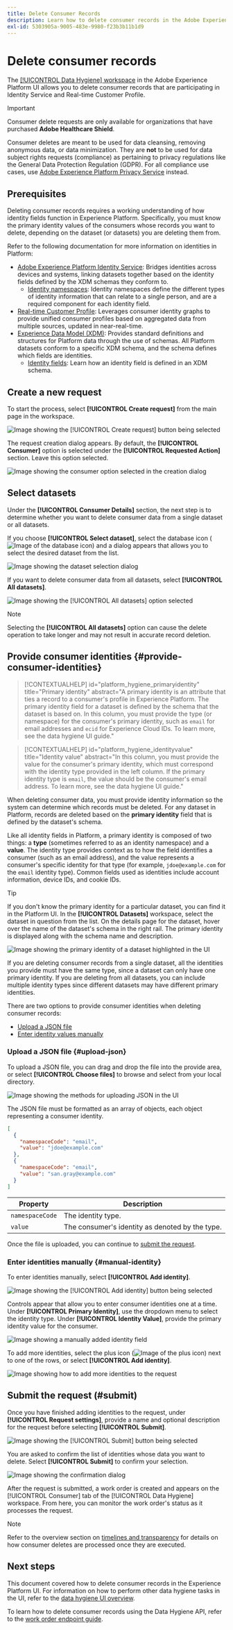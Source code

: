 ```yaml
---
title: Delete Consumer Records
description: Learn how to delete consumer records in the Adobe Experience Platform UI.
exl-id: 5303905a-9005-483e-9980-f23b3b11b1d9
---
```

# Delete consumer records

The [[!UICONTROL Data Hygiene] workspace](./overview.md) in the Adobe Experience Platform UI allows you to delete consumer records that are participating in Identity Service and Real-time Customer Profile.

>[!IMPORTANT]
>
>Consumer delete requests are only available for organizations that have purchased **Adobe Healthcare Shield**.
>
>
>Consumer deletes are meant to be used for data cleansing, removing anonymous data, or data minimization. They are **not** to be used for data subject rights requests (compliance) as pertaining to privacy regulations like the General Data Protection Regulation (GDPR). For all compliance use cases, use [Adobe Experience Platform Privacy Service](../../privacy-service/home.md) instead.

## Prerequisites

Deleting consumer records requires a working understanding of how identity fields function in Experience Platform. Specifically, you must know the primary identity values of the consumers whose records you want to delete, depending on the dataset (or datasets) you are deleting them from.

Refer to the following documentation for more information on identities in Platform:

* [Adobe Experience Platform Identity Service](../../identity-service/home.md): Bridges identities across devices and systems, linking datasets together based on the identity fields defined by the XDM schemas they conform to.
  * [Identity namespaces](../../identity-service/namespaces.md): Identity namespaces define the different types of identity information that can relate to a single person, and are a required component for each identity field.
* [Real-time Customer Profile](../../profile/home.md): Leverages consumer identity graphs to provide unified  consumer profiles based on aggregated data from multiple sources, updated in near-real-time.
* [Experience Data Model (XDM)](../../xdm/home.md): Provides standard definitions and structures for Platform data through the use of schemas. All Platform datasets conform to a specific XDM schema, and the schema defines which fields are identities.
  * [Identity fields](../../xdm/ui/fields/identity.md): Learn how an identity field is defined in an XDM schema.

## Create a new request

To start the process, select **[!UICONTROL Create request]** from the main page in the workspace.

![Image showing the [!UICONTROL Create request] button being selected](../images/ui/delete-consumer/create-request-button.png)

The request creation dialog appears. By default, the **[!UICONTROL Consumer]** option is selected under the **[!UICONTROL Requested Action]** section. Leave this option selected.

![Image showing the  consumer option selected in the creation dialog](../images/ui/delete-consumer/consumer-action.png)

## Select datasets

Under the **[!UICONTROL Consumer Details]** section, the next step is to determine whether you want to delete consumer data from a single dataset or all datasets.

If you choose **[!UICONTROL Select dataset]**, select the database icon (![Image of the database  icon](../images/ui/delete-consumer/database-icon.png)) and a dialog appears that allows you to select the desired dataset from the list.

![Image showing the dataset selection dialog](../images/ui/delete-consumer/select-dataset.png)

If you want to delete consumer data from all datasets, select **[!UICONTROL All datasets]**.

![Image showing the [!UICONTROL All datasets] option selected](../images/ui/delete-consumer/all-datasets.png)

>[!NOTE]
>
>Selecting the **[!UICONTROL All datasets]** option can cause the delete operation to take longer and may not result in accurate record deletion.

## Provide consumer identities {#provide-consumer-identities}

>[!CONTEXTUALHELP]
>id="platform_hygiene_primaryidentity"
>title="Primary identity"
>abstract="A primary identity is an attribute that ties a record to a consumer's profile in Experience Platform. The primary identity field for a dataset is defined by the schema that the dataset is based on. In this column, you must provide the type (or namespace) for the consumer's primary identity, such as `email` for email addresses and `ecid` for Experience Cloud IDs. To learn more, see the data hygiene UI guide."

>[!CONTEXTUALHELP]
>id="platform_hygiene_identityvalue"
>title="Identity value"
>abstract="In this column, you must provide the value for the consumer's primary identity, which must correspond with the identity type provided in the left column. If the primary identity type is `email`, the value should be the consumer's email address. To learn more, see the data hygiene UI guide."

When deleting consumer data, you must provide identity information so the system can determine which records must be deleted. For any dataset in Platform, records are deleted based on the **primary identity** field that is defined by the dataset's schema.

Like all identity fields in Platform, a primary identity is composed of two things: a **type** (sometimes referred to as an identity namespace) and a **value**. The identity type provides context as to how the field identifies a consumer (such as an email address), and the value represents a consumer's specific identity for that type (for example, `jdoe@example.com` for the `email` identity type).  Common fields used as identities include account information, device IDs, and cookie IDs.

>[!TIP]
>
>If you don't know the primary identity for a particular dataset, you can find it in the Platform UI. In the **[!UICONTROL Datasets]** workspace, select the dataset in question from the list. On the details page for the dataset, hover over the name of the dataset's schema in the right rail. The primary identity is displayed along with the schema name and description.
>
>![Image showing the primary identity of a dataset highlighted in the UI](../images/ui/delete-consumer/dataset-primary-identity.png)

If you are deleting consumer records from a single dataset, all the identities you provide must have the same type, since a dataset can only have one primary identity. If you are deleting from all datasets, you can include multiple identity types since different datasets may have different primary identities.

There are two options to provide consumer identities when deleting consumer records:

* [Upload a JSON file](#upload-json)
* [Enter identity values manually](#manual-identity)

### Upload a JSON file {#upload-json}

To upload a JSON file, you can drag and drop the file into the provide area, or select **[!UICONTROL Choose files]** to browse and select from your local directory.

![Image showing the methods for uploading JSON in the UI](../images/ui/delete-consumer/upload-json.png)

The JSON file must be formatted as an array of objects, each object representing a consumer identity.

```json
[
  {
    "namespaceCode": "email",
    "value": "jdoe@example.com"
  },
  {
    "namespaceCode": "email",
    "value": "san.gray@example.com"
  }
]
```

| Property | Description |
| --- | --- |
| `namespaceCode` | The identity type. |
| `value` | The consumer's identity as denoted by the type. |

Once the file is uploaded, you can continue to [submit the request](#submit).

### Enter identities manually {#manual-identity}

To enter identities manually, select **[!UICONTROL Add identity]**.

![Image showing the [!UICONTROL Add identity] button being selected](../images/ui/delete-consumer/add-identity.png)

Controls appear that allow you to enter consumer identities one at a time. Under **[!UICONTROL Primary Identity]**, use the dropdown menu to select the identity type. Under **[!UICONTROL Identity Value]**, provide the primary identity value for the consumer.

![Image showing a manually added identity field](../images/ui/delete-consumer/identity-added.png)

To add more identities, select the plus icon (![Image of the plus icon](../images/ui/delete-consumer/plus-icon.png)) next to one of the rows, or select **[!UICONTROL Add identity]**.

![Image showing how to add more identities to the request](../images/ui/delete-consumer/more-identities.png)

## Submit the request (#submit)

Once you have finished adding identities to the request, under **[!UICONTROL Request settings]**, provide a name and optional description for the request before selecting **[!UICONTROL Submit]**.

![Image showing the [!UICONTROL Submit] button being selected](../images/ui/delete-consumer/submit.png)

You are asked to confirm the list of identities whose data you want to delete. Select **[!UICONTROL Submit]** to confirm your selection.

![Image showing the confirmation dialog](../images/ui/delete-consumer/confirm-request.png)

After the request is submitted, a work order is created and appears on the [!UICONTROL Consumer] tab of the [!UICONTROL Data Hygiene] workspace. From here, you can monitor the work order's status as it processes the request.

>[!NOTE]
>
>Refer to the overview section on [timelines and transparency](../home.md#consumer-delete-transparency) for details on how consumer deletes are processed once they are executed.

## Next steps

This document covered how to delete consumer records in the Experience Platform UI. For information on how to perform other data hygiene tasks in the UI, refer to the [data hygiene UI overview](./overview.md).

To learn how to delete consumer records using the Data Hygiene API, refer to the [work order endpoint guide](../api/workorder.md).
